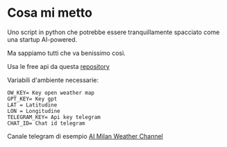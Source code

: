 # Cosa mi metto

Uno script in python che potrebbe essere tranquillamente spacciato come una startup AI-powered.

Ma sappiamo tutti che va benissimo così.

Usa le free api da questa [repository](https://github.com/PawanOsman/ChatGPT)

Variabili d'ambiente necessarie:

```
OW_KEY= Key open weather map
GPT_KEY= Key gpt
LAT = Latitudine
LON = Longitudine
TELEGRAM_KEY= Api key telegram 
CHAT_ID= Chat id telegram
```

Canale telegram di esempio [AI Milan Weather Channel](https://t.me/aimilanweather)